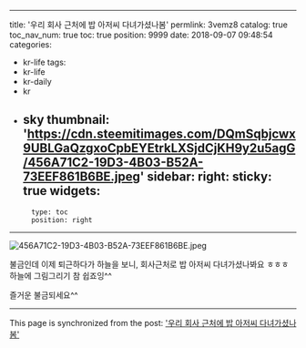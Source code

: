 
---
title: '우리 회사 근처에 밥 아저씨 다녀가셨나봄'
permlink: 3vemz8
catalog: true
toc_nav_num: true
toc: true
position: 9999
date: 2018-09-07 09:48:54
categories:
- kr-life
tags:
- kr-life
- kr-daily
- kr
- sky
thumbnail: 'https://cdn.steemitimages.com/DQmSqbjcwx9UBLGaQzgxoCpbEYEtrkLXSjdCjKH9y2u5agG/456A71C2-19D3-4B03-B52A-73EEF861B6BE.jpeg'
sidebar:
    right:
        sticky: true
widgets:
    -
        type: toc
        position: right
---


![456A71C2-19D3-4B03-B52A-73EEF861B6BE.jpeg](https://cdn.steemitimages.com/DQmSqbjcwx9UBLGaQzgxoCpbEYEtrkLXSjdCjKH9y2u5agG/456A71C2-19D3-4B03-B52A-73EEF861B6BE.jpeg)

불금인데 이제 퇴근하다가 하늘을 보니,
회사근처로 밥 아저씨 다녀가셨나봐요 ㅎㅎㅎ
하늘에 그림그리기 참 쉽죠잉^^

즐거운 불금되세요^^

- - -

This page is synchronized from the post: ['우리 회사 근처에 밥 아저씨 다녀가셨나봄'](https://steemit.com/@kimseun/3vemz8)
